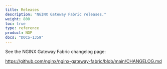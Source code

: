 ```yaml
---
title: Releases
description: "NGINX Gateway Fabric releases."
weight: 800
toc: true
type: reference
product: NGF
docs: "DOCS-1359"
---
```


See the NGINX Gateway Fabric changelog page:

<https://github.com/nginx/nginx-gateway-fabric/blob/main/CHANGELOG.md>
